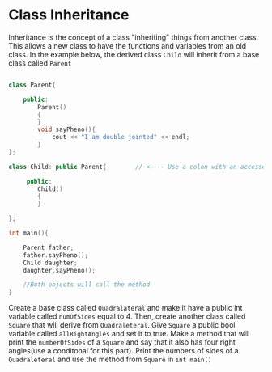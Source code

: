 # Class Inheritance



Inheritance is the concept of a class "inheriting" things from another class. This allows a new class to have the functions and variables from an old class. In the example below, the derived class `Child` will inherit from a base class called `Parent`





```cpp

class Parent{

    public:
        Parent()
        {
        }
        void sayPheno(){
            cout << "I am double jointed" << endl;
        }
};

class Child: public Parent{        // <---- Use a colon with an accesser keyword and class name to inherit

     public:   
        Child()
        {
        }

};

int main(){

    Parent father;
    father.sayPheno();
    Child daughter;
    daughter.sayPheno();

    //Both objects will call the method
}


```

Create a base class called `Quadralateral` and make it have a public int variable called `numOfSides` equal to 4. Then, create another class called `Square` that will derive from `Quadraleteral`. Give `Square` a public bool variable called `allRightAngles` and set it to true. 
Make a method that will print the `numberOfSides` of a `Square` and say that it also has four right angles(use a conditonal for this part). 
Print the numbers of sides of a `Quadraleteral` and use the method from `Square` in `int main()`